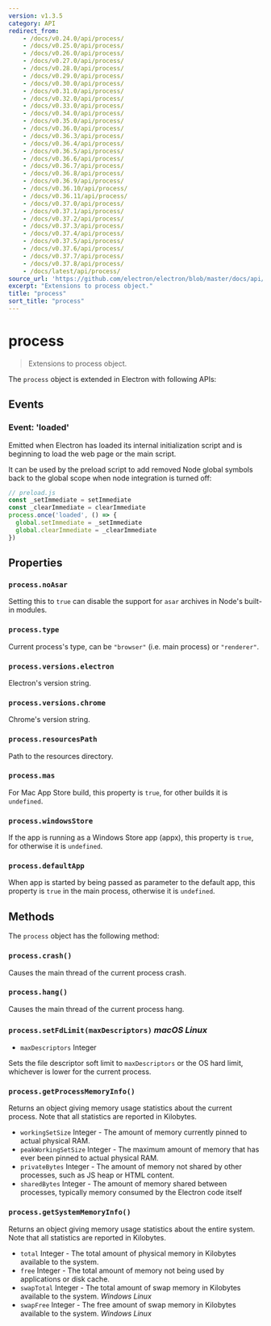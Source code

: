 ```yaml
---
version: v1.3.5
category: API
redirect_from:
    - /docs/v0.24.0/api/process/
    - /docs/v0.25.0/api/process/
    - /docs/v0.26.0/api/process/
    - /docs/v0.27.0/api/process/
    - /docs/v0.28.0/api/process/
    - /docs/v0.29.0/api/process/
    - /docs/v0.30.0/api/process/
    - /docs/v0.31.0/api/process/
    - /docs/v0.32.0/api/process/
    - /docs/v0.33.0/api/process/
    - /docs/v0.34.0/api/process/
    - /docs/v0.35.0/api/process/
    - /docs/v0.36.0/api/process/
    - /docs/v0.36.3/api/process/
    - /docs/v0.36.4/api/process/
    - /docs/v0.36.5/api/process/
    - /docs/v0.36.6/api/process/
    - /docs/v0.36.7/api/process/
    - /docs/v0.36.8/api/process/
    - /docs/v0.36.9/api/process/
    - /docs/v0.36.10/api/process/
    - /docs/v0.36.11/api/process/
    - /docs/v0.37.0/api/process/
    - /docs/v0.37.1/api/process/
    - /docs/v0.37.2/api/process/
    - /docs/v0.37.3/api/process/
    - /docs/v0.37.4/api/process/
    - /docs/v0.37.5/api/process/
    - /docs/v0.37.6/api/process/
    - /docs/v0.37.7/api/process/
    - /docs/v0.37.8/api/process/
    - /docs/latest/api/process/
source_url: 'https://github.com/electron/electron/blob/master/docs/api/process.md'
excerpt: "Extensions to process object."
title: "process"
sort_title: "process"
---
```


# process

> Extensions to process object.

The `process` object is extended in Electron with following APIs:

## Events

### Event: 'loaded'

Emitted when Electron has loaded its internal initialization script and is
beginning to load the web page or the main script.

It can be used by the preload script to add removed Node global symbols back to
the global scope when node integration is turned off:

```javascript
// preload.js
const _setImmediate = setImmediate
const _clearImmediate = clearImmediate
process.once('loaded', () => {
  global.setImmediate = _setImmediate
  global.clearImmediate = _clearImmediate
})
```

## Properties

### `process.noAsar`

Setting this to `true` can disable the support for `asar` archives in Node's
built-in modules.

### `process.type`

Current process's type, can be `"browser"` (i.e. main process) or `"renderer"`.

### `process.versions.electron`

Electron's version string.

### `process.versions.chrome`

Chrome's version string.

### `process.resourcesPath`

Path to the resources directory.

### `process.mas`

For Mac App Store build, this property is `true`, for other builds it is
`undefined`.

### `process.windowsStore`

If the app is running as a Windows Store app (appx), this property is `true`,
for otherwise it is `undefined`.

### `process.defaultApp`

When app is started by being passed as parameter to the default app, this
property is `true` in the main process, otherwise it is `undefined`.

## Methods

The `process` object has the following method:

### `process.crash()`

Causes the main thread of the current process crash.

### `process.hang()`

Causes the main thread of the current process hang.

### `process.setFdLimit(maxDescriptors)` _macOS_ _Linux_

* `maxDescriptors` Integer

Sets the file descriptor soft limit to `maxDescriptors` or the OS hard
limit, whichever is lower for the current process.

### `process.getProcessMemoryInfo()`

Returns an object giving memory usage statistics about the current process. Note
that all statistics are reported in Kilobytes.

* `workingSetSize` Integer - The amount of memory currently pinned to actual physical
  RAM.
* `peakWorkingSetSize` Integer - The maximum amount of memory that has ever been pinned
  to actual physical RAM.
* `privateBytes` Integer - The amount of memory not shared by other processes, such as
  JS heap or HTML content.
* `sharedBytes` Integer - The amount of memory shared between processes, typically
  memory consumed by the Electron code itself

### `process.getSystemMemoryInfo()`

Returns an object giving memory usage statistics about the entire system. Note
that all statistics are reported in Kilobytes.

* `total` Integer - The total amount of physical memory in Kilobytes available to the
  system.
* `free` Integer - The total amount of memory not being used by applications or disk
  cache.
* `swapTotal` Integer - The total amount of swap memory in Kilobytes available to the
  system.  _Windows_ _Linux_
* `swapFree` Integer - The free amount of swap memory in Kilobytes available to the
  system.  _Windows_ _Linux_
